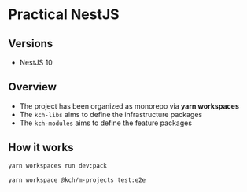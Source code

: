 # Practical NestJS

## Versions
- NestJS 10

## Overview
- The project has been organized as monorepo via **yarn workspaces**
- The `kch-libs` aims to define the infrastructure packages
- The `kch-modules` aims to define the feature packages

## How it works
```bash
yarn workspaces run dev:pack
```

```bash
yarn workspace @kch/m-projects test:e2e
```